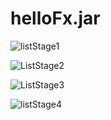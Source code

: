 # helloFx.jar


![listStage1](https://user-images.githubusercontent.com/62403991/111884144-f52c1d80-89bf-11eb-824a-10e6bc56cc59.png)


![ListStage2](https://user-images.githubusercontent.com/62403991/111884147-f9583b00-89bf-11eb-870f-4b627c18b457.png)


![ListStage3](https://user-images.githubusercontent.com/62403991/111884160-0b39de00-89c0-11eb-8a33-610274afcec5.png)


![listStage4](https://user-images.githubusercontent.com/62403991/111884154-007f4900-89c0-11eb-85ab-43e3ad5de9b9.png)
